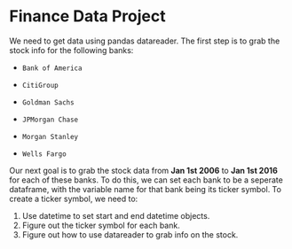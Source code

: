 # Finance Data Project

We need to get data using pandas datareader. The first step is to grab the stock info for the following banks:

-     Bank of America
-     CitiGroup
-     Goldman Sachs
-     JPMorgan Chase
-     Morgan Stanley
-     Wells Fargo


Our next goal is to grab the stock data from **Jan 1st 2006** to **Jan 1st 2016** for each of these banks. To do this, we can set each bank to be a seperate dataframe, with the variable name for that bank being its ticker symbol. To create a ticker symbol, we need to:

1. Use datetime to set start and end datetime objects.
2. Figure out the ticker symbol for each bank.
3. Figure out how to use datareader to grab info on the stock.





